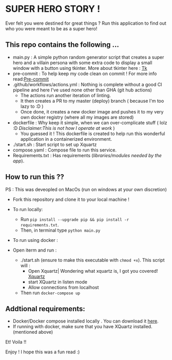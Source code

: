 # SUPER HERO STORY !
Ever felt you were destined for great things ?
Run this application to find out who you were meant to be as a super hero!

## This repo contains the following ...
- main.py : A simple python random generator script that creates a super hero and a villain persona with some extra code to display a small window with a button using tkinter. More about tkinter here : [Tk](https://docs.python.org/3/library/tkinter.html)
- pre-commit : To help keep my code clean on commit ! For more info read:[Pre-commit](https://pre-commit.com/)
- .github/workflows/actions.yml : Nothing is complete without a good CI pipeline and here I've used none other than GHA (git hub actions)
    - The actions run another iteration of linting.
    - It then creates a PR to my master (deploy) branch ( because I'm too lazy to :D )
    - Once done, it creates a new docker image and pushes it to my very own docker registry (where all my images are stored)
- dockerfile : Why keep it simple, when we can over-complicate stuff ( lolz :D *Disclaimer:This is not how I operate at work* )
    - You guessed it ! This dockerfile is created to help run this wonderful application in a containerized environment.
- ./start.sh : Start script to set up Xquartz
- compose.yaml : Compose file to run this service.
- Requirements.txt : Has requirements (*libraries/modules needed by the app*).

## How to run this ??
PS : This was deveopled on MacOs (run on windows at your own discretion)

- Fork this repository and clone it to your local machine !
- To run locally:
    - Run `pip install --upgrade pip && pip install -r requirements.txt`.
    - Then, in terminal type `python main.py`

- To run using docker :
- Open iterm and run :
    - ./start.sh (ensure to make this executable with `chmod +x`). This script will :
        - Open Xquartz| Wondering what xquartz is, I got you covered! [Xquartz](https://www.xquartz.org/)
        - start XQuartz in listen mode
        - Allow connections from localhost
    - Then run `docker-compose up`


## Addtional requirements:
- Docker/Docker compose installed locally . You can download it [here](https://docs.docker.com/get-docker/).
- If running with docker, make sure that you have XQuartz installed. (mentioned above)


Et! Voila !!

Enjoy ! I hope this was a fun read  :)
